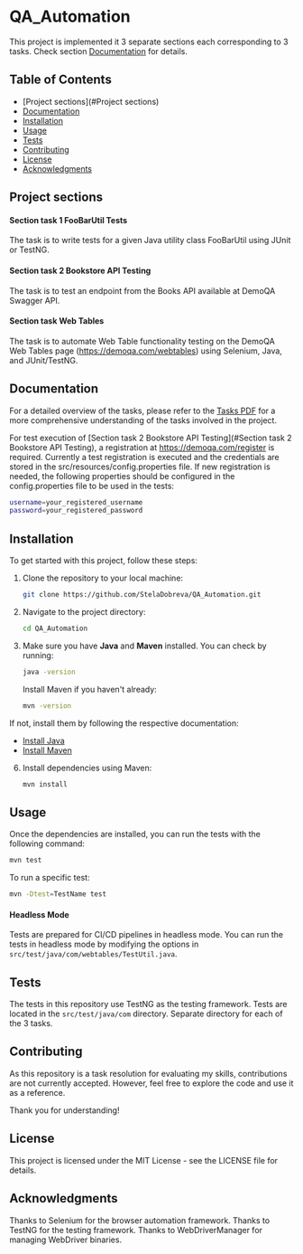# QA_Automation

This project is implemented it 3 separate sections each corresponding to 3 tasks. Check  section [Documentation](#Documentation) for details.


## Table of Contents
- [Project sections](#Project sections)
- [Documentation](#Documentation)
- [Installation](#installation)
- [Usage](#Usage)
- [Tests](#Tests)
- [Contributing](#Contributing)
- [License](#License)
- [Acknowledgments](#Acknowledgments)


## Project sections
#### Section task 1 FooBarUtil Tests

The task is to write tests for a given Java utility class FooBarUtil using JUnit or TestNG.

#### Section task 2 Bookstore API Testing
The task is to test an endpoint from the Books API available at DemoQA Swagger API.

#### Section task Web Tables
The task is to automate Web Table functionality testing on the DemoQA Web Tables page
(https://demoqa.com/webtables) using Selenium, Java, and JUnit/TestNG. 

## Documentation

For a detailed overview of the tasks, please refer to the [Tasks PDF](docs/tasks.pdf) for a more comprehensive understanding of the tasks involved in the project.

For test execution of [Section task 2 Bookstore API Testing](#Section task 2 Bookstore API Testing), a registration at  https://demoqa.com/register is required. Currently a test registration is executed and the credentials are stored in the src/resources/config.properties file.
If new registration is needed, the following properties should be configured in the config.properties file to be used in the tests:

```bash
username=your_registered_username
password=your_registered_password
```

## Installation

To get started with this project, follow these steps:

1. Clone the repository to your local machine:
    ```bash
    git clone https://github.com/StelaDobreva/QA_Automation.git
    ```

2. Navigate to the project directory:
    ```bash
    cd QA_Automation
    ```

3. Make sure you have **Java** and **Maven** installed.
   You can check by running:
   ```bash
   java -version
   ```
   
   Install Maven if you haven't already:
   ```bash
   mvn -version
   ```
   
If not, install them by following the respective documentation:
    
* [Install Java](https://www.oracle.com/java/technologies/javase-jdk11-downloads.html)
* [Install Maven](https://maven.apache.org/install.html)

6. Install dependencies using Maven:
    ```bash
    mvn install
    ```

## Usage

Once the dependencies are installed, you can run the tests with the following command:

```bash
mvn test
```

To run a specific test:
```bash
mvn -Dtest=TestName test
```

#### Headless Mode
Tests are prepared for CI/CD pipelines in headless mode. You can run the tests in headless mode by modifying the options in `src/test/java/com/webtables/TestUtil.java`.

## Tests
The tests in this repository use TestNG as the testing framework. Tests are located in the `src/test/java/com` directory. Separate directory for each of the 3 tasks.

## Contributing

As this repository is a task resolution for evaluating my skills, contributions are not currently accepted. However, feel free to explore the code and use it as a reference.

Thank you for understanding!

## License

This project is licensed under the MIT License - see the LICENSE file for details.

## Acknowledgments

Thanks to Selenium for the browser automation framework.
Thanks to TestNG for the testing framework.
Thanks to WebDriverManager for managing WebDriver binaries.
